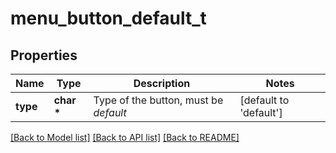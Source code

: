 # menu_button_default_t

## Properties
Name | Type | Description | Notes
------------ | ------------- | ------------- | -------------
**type** | **char \*** | Type of the button, must be *default* | [default to 'default']

[[Back to Model list]](../README.md#documentation-for-models) [[Back to API list]](../README.md#documentation-for-api-endpoints) [[Back to README]](../README.md)


